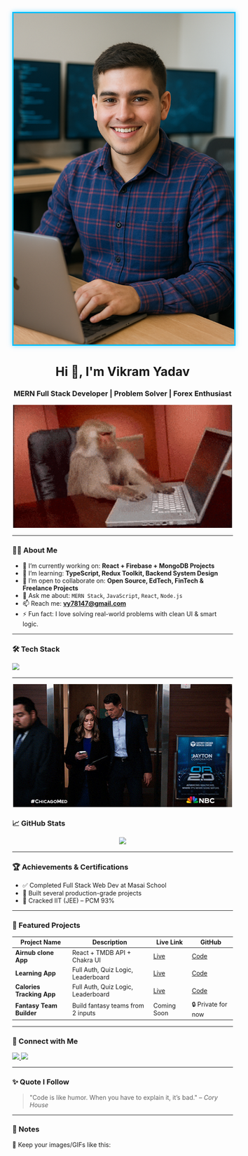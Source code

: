 <!-- Profile Readme | assets folder me images/gifs rakhna -->
<p align="center">
  <img src="./assets/profile-picxs.png.png" alt="Profile Picture"  hight="300px",width="300px" style=" hight:300px , width:300px, border-radius: 50%; border: 3px solid #00BFFF; box-shadow: 0 0 10px rgba(0, 191, 255, 0.5);" />
</p>


<h1 align="center">Hi 👋, I'm Vikram Yadav</h1>
<h3 align="center">MERN Full Stack Developer | Problem Solver | Forex Enthusiast</h3>

<p align="center">
  <img src="assets/intro.gif" alt="Intro Gif" width="500"/>
</p>

---

### 🧑‍💻 About Me

- 🔭 I’m currently working on: **React + Firebase + MongoDB Projects**
- 🌱 I’m learning: **TypeScript, Redux Toolkit, Backend System Design**
- 👯 I’m open to collaborate on: **Open Source, EdTech, FinTech & Freelance Projects**
- 💬 Ask me about: `MERN Stack`, `JavaScript`, `React`, `Node.js`
- 📫 Reach me: **vy78147@gmail.com**
- ⚡ Fun fact: I love solving real-world problems with clean UI & smart logic.

---

### 🛠️ Tech Stack

<p align="left">
  <img src="https://skillicons.dev/icons?i=js,ts,react,nextjs,nodejs,express,mongodb,firebase,git,github,html,css,vscode" />
</p>

---

<p align="center">
  <img src="/assets//inwwtro.gif" alt="Intro Gif" width="500"/>
</p>



### 📈 GitHub Stats

<p align="center">
  <img src="https://github-readme-stats.vercel.app/api?username=Vikramyaduvanshi&show_icons=true&theme=react&hide_border=true" />
</p>

---

### 🏆 Achievements & Certifications

- ✅ Completed Full Stack Web Dev at Masai School
- 🚀 Built several production-grade projects
- 🏅 Cracked IIT (JEE) – PCM 93%

---

### 📂 Featured Projects

| Project Name | Description | Live Link | GitHub |
|--------------|-------------|-----------|--------|
| **Airnub clone App** | React + TMDB API + Chakra UI | [Live](https://airnub-clone-beta.vercel.app) | [Code](https://github.com/Vikramyaduvanshi/airnub-clone) |
| **Learning App** | Full Auth, Quiz Logic, Leaderboard | [Live](https://quize-frontend.vercel.app) | [Code](https://github.com/Vikramyaduvanshi/quize-frontend) |
| **Calories Tracking App** | Full Auth, Quiz Logic, Leaderboard | [Live](https://food-calaries-backend.vercel.app/) | [Code](https://github.com/Vikramyaduvanshi/food-calaries-backend) |
| **Fantasy Team Builder** | Build fantasy teams from 2 inputs | Coming Soon | 🔒 Private for now |

---

### 🔗 Connect with Me

<p>
  <a href="https://www.linkedin.com/in/vikram-yadav-5606a531b" target="_blank">
    <img src="https://img.shields.io/badge/LinkedIn-Connect-blue?style=for-the-badge&logo=linkedin" />
  </a>
  <a href="mailto:vy78147@gmail.com">
    <img src="https://img.shields.io/badge/Gmail-Contact-red?style=for-the-badge&logo=gmail" />
  </a>
</p>

---

### ✨ Quote I Follow

> "Code is like humor. When you have to explain it, it’s bad." – *Cory House*

---

### 🧾 Notes

📁 Keep your images/GIFs like this:
